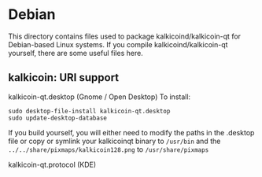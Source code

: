 
Debian
====================
This directory contains files used to package kalkicoind/kalkicoin-qt
for Debian-based Linux systems. If you compile kalkicoind/kalkicoin-qt yourself, there are some useful files here.

## kalkicoin: URI support ##


kalkicoin-qt.desktop  (Gnome / Open Desktop)
To install:

	sudo desktop-file-install kalkicoin-qt.desktop
	sudo update-desktop-database

If you build yourself, you will either need to modify the paths in
the .desktop file or copy or symlink your kalkicoinqt binary to `/usr/bin`
and the `../../share/pixmaps/kalkicoin128.png` to `/usr/share/pixmaps`

kalkicoin-qt.protocol (KDE)


